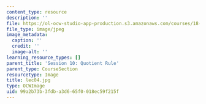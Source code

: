 ```yaml
---
content_type: resource
description: ''
file: https://ol-ocw-studio-app-production.s3.amazonaws.com/courses/18-01sc-single-variable-calculus-fall-2010/99a2b73b3fdba3d665f0018ec59f215f_lec04.jpg
file_type: image/jpeg
image_metadata:
  caption: ''
  credit: ''
  image-alt: ''
learning_resource_types: []
parent_title: 'Session 10: Quotient Rule'
parent_type: CourseSection
resourcetype: Image
title: lec04.jpg
type: OCWImage
uid: 99a2b73b-3fdb-a3d6-65f0-018ec59f215f
---
```


